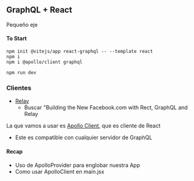 ## GraphQL + React
Pequeño eje

#### To Start
```
npm init @vitejs/app react-graphql -- --template react
npm i
npm i @apollo/client graphql
```

```
npm run dev
```

### Clientes
- [Relay](relay.dev)
  - Buscar "Building the New Facebook.com with Rect, GraphQL and Relay

La que vamos a usar es [Apollo Client](https://apollo.dev), que es cliente de React
- Este es compatible con cualquier servidor de GraphQL

#### Recap
- Uso de ApolloProvider para englobar nuestra App
- Como usar ApolloClient en main.jsx
